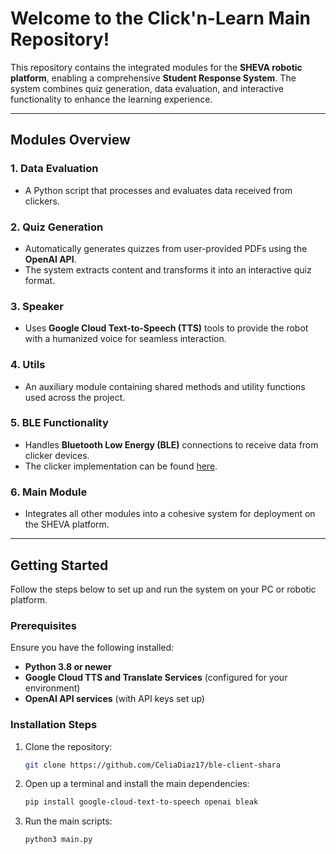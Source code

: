 # Welcome to the Click'n-Learn Main Repository!

This repository contains the integrated modules for the **SHEVA robotic platform**, enabling a comprehensive **Student Response System**. The system combines quiz generation, data evaluation, and interactive functionality to enhance the learning experience.

---

## Modules Overview

### 1. **Data Evaluation**
- A Python script that processes and evaluates data received from clickers.

### 2. **Quiz Generation**
- Automatically generates quizzes from user-provided PDFs using the **OpenAI API**.
- The system extracts content and transforms it into an interactive quiz format.

### 3. **Speaker**
- Uses **Google Cloud Text-to-Speech (TTS)** tools to provide the robot with a humanized voice for seamless interaction.

### 4. **Utils**
- An auxiliary module containing shared methods and utility functions used across the project.

### 5. **BLE Functionality**
- Handles **Bluetooth Low Energy (BLE)** connections to receive data from clicker devices.
- The clicker implementation can be found [here](https://github.com/CeliaDiaz17/clicker-M5Stick).

### 6. **Main Module**
- Integrates all other modules into a cohesive system for deployment on the SHEVA platform.

---

## Getting Started

Follow the steps below to set up and run the system on your PC or robotic platform.

### Prerequisites

Ensure you have the following installed:
- **Python 3.8 or newer**
- **Google Cloud TTS and Translate Services** (configured for your environment)
- **OpenAI API services** (with API keys set up)

### Installation Steps

1. Clone the repository:
   ```bash
   git clone https://github.com/CeliaDiaz17/ble-client-shara

2. Open up a terminal and install the main dependencies:
    ```bash
    pip install google-cloud-text-to-speech openai bleak

3. Run the main scripts:
    ```bash
    python3 main.py










